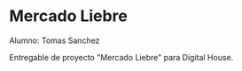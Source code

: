 # Mercado Liebre

Alumno: Tomas Sanchez

Entregable de proyecto "Mercado Liebre" para Digital House.
